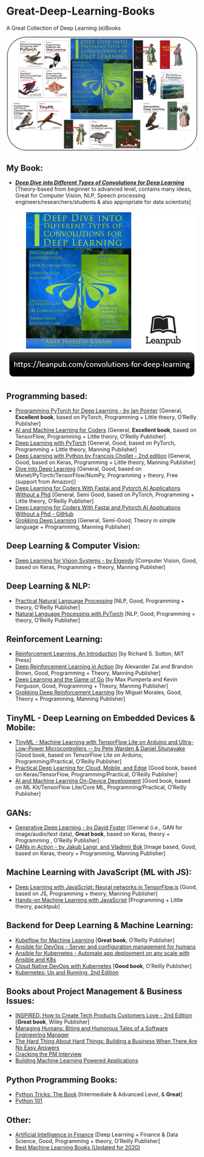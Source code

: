 # Great-Deep-Learning-Books
A Great Collection of Deep Learning (e)Books

<p align="center">
  <img src="./Books.png?raw=true" alt="All_Books_Image"/>
</p>

## My Book:
- [**_Deep Dive into Different Types of Convolutions for Deep Learning_**](https://leanpub.com/convolutions-for-deep-learning) [Theory-based from beginner to advanced level, contains many ideas, Great for Computer Vision, NLP, Speech processing engineers/researchers/students & also appropriate for data scientists]   

<p align="center">
  <img src="./MyBook_logo2.jpg?raw=true" alt="My_Book_Logo"/>
</p>


## Programming based:
- [Programming PyTorch for Deep Learning - by Ian Pointer](https://www.oreilly.com/library/view/programming-pytorch-for/9781492045342/) [General, **Excellent book**, based on PyTorch, Programming + Little theory, O’Reilly Publisher]  
- [AI and Machine Learning for Coders](https://www.oreilly.com/library/view/ai-and-machine/9781492078180/) [General, **Excellent book**, based on TensorFlow, Programming + Little theory, O’Reilly Publisher]  
- [Deep Learning with PyTorch](https://www.manning.com/books/deep-learning-with-pytorch) [General, Good, based on PyTorch, Programming + Little theory, Manning Publisher]    
- [Deep Learning with Python by Francois Chollet - 2nd edition](https://www.manning.com/books/deep-learning-with-python) [General, Good, based on Keras, Programming + Little theory, Manning Publisher]  
- [Dive into Deep Learning](http://d2l.ai/) [General, Good, based on Mxnet/PyTorch/TensorFlow/NumPy, Programming + theory, Free (support from Amazon)]  
- [Deep Learning for Coders With Fastai and Pytorch AI Applications Without a Phd](https://www.oreilly.com/library/view/deep-learning-for/9781492045519/) [General, Semi Good, based on PyTorch, Programming + Little theory, O’Reilly Publisher]   
- [Deep Learning for Coders With Fastai and Pytorch AI Applications Without a Phd - GitHub](https://github.com/fastai/fastbook)  
- [Grokking Deep Learning](https://www.manning.com/books/grokking-deep-learning) [General, Semi-Good, Theory in simple language + Programming, Manning Publisher]  

## Deep Learning & Computer Vision:
- [Deep Learning for Vision Systems - by Elgendy](https://www.manning.com/books/deep-learning-for-vision-systems) [Computer Vision, Good, based on Keras, Programming + theory, Manning Publisher]  

## Deep Learning & NLP:
- [Practical Natural Language Processing](https://www.oreilly.com/library/view/practical-natural-language/9781492054047/) [NLP, Good, Programming + theory, O’Reilly Publisher]  
- [Natural Language Processing with PyTorch](https://www.oreilly.com/library/view/natural-language-processing/9781491978221/) [NLP, Good, Programming + theory, O’Reilly Publisher]    

## Reinforcement Learning:
- [Reinforcement Learning, An Introduction](https://mitpress.mit.edu/books/reinforcement-learning-second-edition) [by Richard S. Sutton, MIT Press]   
- [Deep Reinforcement Learning in Action](https://www.manning.com/books/deep-reinforcement-learning-in-action) [by Alexander Zai and Brandon Brown, Good, Programming + Theory, Manning Publisher]    
- [Deep Learning and the Game of Go](https://www.manning.com/books/deep-learning-and-the-game-of-go) [by Max Pumperla and Kevin Ferguson, Good, Programming + Theory, Manning Publisher]   
- [Grokking Deep Reinforcement Learning](https://www.manning.com/books/grokking-deep-reinforcement-learning) [by Miguel Morales, Good, Theory + Programming, Manning Publisher]  

## TinyML - Deep Learning on Embedded Devices & Mobile:
- [TinyML - Machine Learning with TensorFlow Lite on Arduino and Ultra-Low-Power Microcontrollers -- by Pete Warden & Daniel Situnayake](https://www.oreilly.com/library/view/tinyml/9781492052036/) [Good book, based on TensorFlow Lite on Arduino, Programming/Practical, O’Reilly Publisher]  
- [Practical Deep Learning for Cloud, Mobile, and Edge](https://www.oreilly.com/library/view/practical-deep-learning/9781492034858/) [Good book, based on Keras/TensorFlow, Programming/Practical, O’Reilly Publisher]  
- [AI and Machine Learning On-Device Development](https://www.oreilly.com/library/view/ai-and-machine/9781098101732/) [Good book, based on ML Kit/TensorFlow Lite/Core ML, Programming/Practical, O’Reilly Publisher]  

## GANs:
- [Generative Deep Learning - by David Foster](https://www.oreilly.com/library/view/generative-deep-learning/9781492041931/) [General (_i.e.,_ GAN for image/audio/text data), **Great book**, based on Keras, theory + Programming , O’Reilly Publisher]   
- [GANs in Action - by Jakub Langr, and Vladimir Bok](https://www.manning.com/books/gans-in-action) [Image based, Good, based on Keras, theory + Programming, Manning Publisher]  

## Machine Learning with JavaScript (ML with JS):
- [Deep Learning with JavaScript: Neural networks in TensorFlow.js](https://www.manning.com/books/deep-learning-with-javascript) [Good, based on JS, Programming + theory, Manning Publisher]   
- [Hands-on Machine Learning with JavaScript](https://www.packtpub.com/product/hands-on-machine-learning-with-javascript/9781788998246) [Programming + Little theory, packtpub]  

## Backend for Deep Learning & Machine Learning:
- [Kubeflow for Machine Learning](https://www.oreilly.com/library/view/kubeflow-for-machine/9781492050117/) [**Great book**, O’Reilly Publisher]  
- [Ansible for DevOps - Server and configuration management for humans](https://leanpub.com/ansible-for-devops)  
- [Ansible for Kubernetes - Automate app deployment on any scale with Ansible and K8s](https://leanpub.com/ansible-for-kubernetes)  
- [Cloud Native DevOps with Kubernetes](https://www.oreilly.com/library/view/cloud-native-devops/9781492040750/) [**Good book**, O’Reilly Publisher]  
- [Kubernetes: Up and Running, 2nd Edition](https://www.oreilly.com/library/view/kubernetes-up-and/9781492046523/)  

## Books about Project Management & Business Issues:
- [INSPIRED: How to Create Tech Products Customers Love - 2nd Edition](https://www.wiley.com/en-us/INSPIRED%3A+How+to+Create+Tech+Products+Customers+Love%2C+2nd+Edition-p-9781119387503) [**Great book**, Wiley Publisher]   
- [Managing Humans: Biting and Humorous Tales of a Software Engineering Manager](https://www.apress.com/gp/book/9781484221570)  
- [The Hard Thing About Hard Things: Building a Business When There Are No Easy Answers](https://hardthings.bhorowitz.com/)  
- [Cracking the PM Interview](https://www.crackingthepminterview.com/)  
- [Building Machine Learning Powered Applications](https://www.oreilly.com/library/view/building-machine-learning/9781492045106/)  

## Python Programming Books:
- [Python Tricks: The Book](https://dbader.org/products/) [Intermediate & Advanced Level, & **Great**]    
- [Python 101](https://leanpub.com/py101/)   

## Other:
- [Artificial Intelligence in Finance](https://www.oreilly.com/library/view/artificial-intelligence-in/9781492055426/) [Deep Learning + Finance & Data Science, Good, Programming + theory, O’Reilly Publisher]    
- [Best Machine Learning Books (Updated for 2020)](https://blog.floydhub.com/best-machine-learning-books/)  
